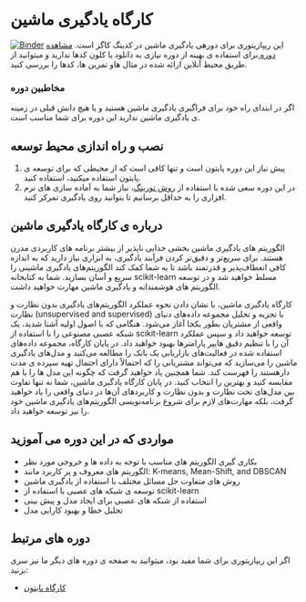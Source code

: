 # کارگاه یادگیری ماشین
[![Binder](https://mybinder.org/badge_logo.svg)](https://mybinder.org/v2/gh/CodingCogs/ML-workshop/HEAD)
این ریپازیتوری برای دورهی یادگیری ماشین در کدینگ کاگز است. [مشاهده دوره](https://codingcogs.org/),برای استفاده ی بهینه از دوره نیازی به دانلود یا کلون کدها ندارید و میتوانید از طریق محیط آنلاین ارائه شده در مثال هاو تمرین ها، کدها را بررسی کنید.

### مخاطبین دوره

اگر در ابتدای راه خود برای فراگیری یادگیری ماشین هستید و یا هیچ دانش قبلی در زمینه ی یادگیری ماشین ندارید این دوره برای شما مناسب است.

## نصب و راه اندازی محیط توسعه

1. پیش نیاز این دوره پایتون است و تنها کافی است که از محیطی که برای توسعه ی پایتون استفاده میکنید، استفاده کنید.
2. در این دوره سعی شده با استفاده از [روش تورینگ](https://the-turing-way.netlify.app/welcome.html)، نیاز شما به آماده سازی های نرم افزاری را به حداقل برسانیم تا بتوانید روی یادگیری تمرکز کنید.

## درباره ی کارگاه یادگیری ماشین

الگوریتم های یادگیری ماشین بخشی جدایی ناپذیر از بیشتر برنامه های کاربردی مدرن هستند. برای سریع‌تر و دقیق‌تر کردن فرآیند یادگیری، به ابزاری نیاز دارید که به اندازه کافی انعطاف‌پذیر و قدرتمند باشد تا به شما کمک کند الگوریتم‌های یادگیری ماشینی را سریع و آسان بسازید. شما به کتابخانه scikit-learn مسلط خواهید شد و در توسعه الگوریتم های هوشمندانه و یادگیری ماشین مهارت خواهید داشت.

کارگاه یادگیری ماشین، با نشان دادن نحوه عملکرد الگوریتم‌های یادگیری بدون نظارت و نظارت (unsupervised and supervised) با تجزیه و تحلیل مجموعه داده‌های دنیای واقعی از مشتریان بطور یکجا آغاز می‌شود. هنگامی که با اصول اولیه آشنا شدید، یک شبکه عصبی مصنوعی را با استفاده از scikit-learn توسعه خواهید داد و سپس عملکرد آن را با تنظیم دقیق هایپر پارامترها بهبود خواهید داد. در پایان کارگاه، مجموعه داده‌های استفاده شده در فعالیت‌های بازاریابی یک بانک را مطالعه می‌کنید و مدل‌های یادگیری ماشین را می‌سازید که می‌تواند مشتریانی را که احتمالاً دارای احتمال تهیه سپرده ی مدت دارهستند را فهرست کند. شما همچنین یاد خواهید گرفت که چگونه این مدل ها را با هم مقایسه کنید و بهترین را انتخاب کنید.
در پایان کارگاه یادگیری ماشین، شما نه تنها تفاوت بین مدل‌های تحت نظارت و بدون نظارت و کاربردهای آن‌ها در دنیای واقعی را یاد خواهید گرفت، بلکه مهارت‌های لازم برای شروع برنامه‌نویسی الگوریتم‌های یادگیری ماشین خود را نیز توسعه خواهید داد.

## مواردی که در این دوره می آموزید

- بکاری گیری الگوریتم های مناسب با توجه به داده ها و خروجی مورد نظر
- الگوریتم های معروف و پر کاربرد مانند: K-means, Mean-Shift, and DBSCAN
- روش های متفاوت حل مسائل مختلف با استفاده از یادگیری ماشین
- توسعه ی شبکه های عصبی با استفاده از scikit-learn
- استفاده از شبکه های عصبی برای ایجاد مدل و پیش بینی
- تحلیل خطا و بهبود کارایی مدل

## دوره های مرتبط

اگر این ریپازیتوری برای شما مفید بود، میتوانید به صفحه ی دوره های دیگر ما نیز سری بزنید:

- [کارگاه پایتون](https://codingcogs.org/courses/python)
